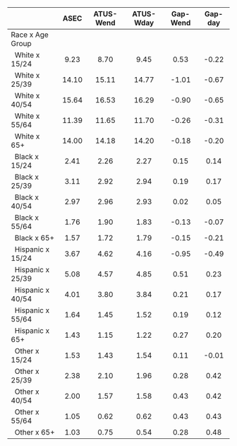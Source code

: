 
|                      |         ASEC |    ATUS-Wend |    ATUS-Wday |     Gap-Wend |      Gap-day |
| -------------------- | :----------: | :----------: | :----------: | :----------: | :----------: |
| Race x Age Group     |              |              |              |              |              |
| &nbsp;&nbsp;White x 15/24 |         9.23 |         8.70 |         9.45 |         0.53 |        -0.22 |
| &nbsp;&nbsp;White x 25/39 |        14.10 |        15.11 |        14.77 |        -1.01 |        -0.67 |
| &nbsp;&nbsp;White x 40/54 |        15.64 |        16.53 |        16.29 |        -0.90 |        -0.65 |
| &nbsp;&nbsp;White x 55/64 |        11.39 |        11.65 |        11.70 |        -0.26 |        -0.31 |
| &nbsp;&nbsp;White x 65+ |        14.00 |        14.18 |        14.20 |        -0.18 |        -0.20 |
| &nbsp;&nbsp;Black x 15/24 |         2.41 |         2.26 |         2.27 |         0.15 |         0.14 |
| &nbsp;&nbsp;Black x 25/39 |         3.11 |         2.92 |         2.94 |         0.19 |         0.17 |
| &nbsp;&nbsp;Black x 40/54 |         2.97 |         2.96 |         2.93 |         0.02 |         0.05 |
| &nbsp;&nbsp;Black x 55/64 |         1.76 |         1.90 |         1.83 |        -0.13 |        -0.07 |
| &nbsp;&nbsp;Black x 65+ |         1.57 |         1.72 |         1.79 |        -0.15 |        -0.21 |
| &nbsp;&nbsp;Hispanic x 15/24 |         3.67 |         4.62 |         4.16 |        -0.95 |        -0.49 |
| &nbsp;&nbsp;Hispanic x 25/39 |         5.08 |         4.57 |         4.85 |         0.51 |         0.23 |
| &nbsp;&nbsp;Hispanic x 40/54 |         4.01 |         3.80 |         3.84 |         0.21 |         0.17 |
| &nbsp;&nbsp;Hispanic x 55/64 |         1.64 |         1.45 |         1.52 |         0.19 |         0.12 |
| &nbsp;&nbsp;Hispanic x 65+ |         1.43 |         1.15 |         1.22 |         0.27 |         0.20 |
| &nbsp;&nbsp;Other x 15/24 |         1.53 |         1.43 |         1.54 |         0.11 |        -0.01 |
| &nbsp;&nbsp;Other x 25/39 |         2.38 |         2.10 |         1.96 |         0.28 |         0.42 |
| &nbsp;&nbsp;Other x 40/54 |         2.00 |         1.57 |         1.58 |         0.43 |         0.42 |
| &nbsp;&nbsp;Other x 55/64 |         1.05 |         0.62 |         0.62 |         0.43 |         0.43 |
| &nbsp;&nbsp;Other x 65+ |         1.03 |         0.75 |         0.54 |         0.28 |         0.48 |

